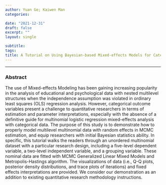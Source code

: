 ```yaml
---
author: Yuan Ge; Kaiwen Man
categories:

date: "2021-12-31"
draft: false
excerpt: ""
layout: single

subtitle: 
tags:
title: A Tutorial on Using Bayesian-based Mixed-effects Models for Categorical Outcome Variable 
---
```


---

### Abstract

The use of Mixed-effects Modeling has been gaining increasing popularity in the analysis of educational and psychological data with nested multilevel structures when the independence assumption was violated in ordinary least squares (OLS) regression analysis. However, categorical outcome variables present a challenge to quantitative researchers in terms of estimation and parameter interpretations, especially with the absence of a definitive guide for multinomial logistic regression mixed-effects analysis with categorical data. The purpose of this study is to demonstrate how to properly model multilevel multinomial data with random effects in MCMC estimation, and equip researchers with initial Bayesian statistics ability. In specific, this tutorial walks the readers through an unordered multinomial dataset with a particular research design, including a five-level dependent variable, a two-level independent variable, and a grouping variable. These nominal data are fitted with MCMC Generalized Linear Mixed Models and Metropolis-Hastings algorithm. The visualizations of data (i.e., Q-Q plots, posterior density distributions, and trace plots of iterations) and fixed effects interpretations are provided. We consider our demonstration as an addition to existing quantitative research methodology instructions.